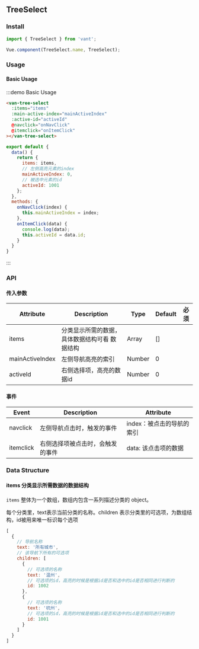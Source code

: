 <script>

export default {
  data() {
    return {
      items: [{
        text: '所有城市',
        children: [{
          text: '杭州',
          id: 1001
        }, {
          text: '温州',
          id: 1002
        }, {
          text: '海南',
          id: 1100
        }, {
          text: '宁波',
          id: 1003
        }, {
          text: '义乌',
          id: 1004
        }, {
          text: '无锡',
          id: 1011
        }, {
          text: '常州',
          id: 1012
        }, {
          text: '大连',
          id: 1031
        }, {
          text: '诸暨',
          id: 1005
        }]
      }, {
        text: '浙江',
        children: [{
          text: '杭州',
          id: 1001
        }, {
          text: '温州',
          id: 1002
        }, {
          text: '宁波',
          id: 1003
        }, {
          text: '义乌',
          id: 1004
        }]
      }, {
        text: '江苏',
        children: [{
          text: '无锡',
          id: 1011
        }, {
          text: '常州',
          id: 1012
        }]
      }],
      mainActiveIndex: 0,
      activeId: 1001
    };
  },
  methods: {
    onNavClick(index) {
      this.mainActiveIndex = index;
    },
    onItemClick(data) {
      console.log(data);
      this.activeId = data.id;
    }
  }
}
</script>

## TreeSelect

### Install
``` javascript
import { TreeSelect } from 'vant';

Vue.component(TreeSelect.name, TreeSelect);
```

### Usage

#### Basic Usage

:::demo Basic Usage
```html
<van-tree-select
  :items="items"
  :main-active-index="mainActiveIndex"
  :active-id="activeId"
  @navclick="onNavClick"
  @itemclick="onItemClick"
></van-tree-select>
```

```javascript
export default {
  data() {
    return {
      items: items,
      // 左侧高亮元素的index
      mainActiveIndex: 0,
      // 被选中元素的id
      activeId: 1001
    };
  },
  methods: {
    onNavClick(index) {
      this.mainActiveIndex = index;
    },
    onItemClick(data) {
      console.log(data);
      this.activeId = data.id;
    }
  }
}
```
:::

### API

#### 传入参数

| Attribute | Description | Type | Default | 必须 |
|-----------|-----------|-----------|-------------|-------------|
| items | 分类显示所需的数据，具体数据结构可看 数据结构 |  Array | [] | |
| mainActiveIndex | 左侧导航高亮的索引 |  Number | 0 | |
| activeId | 右侧选择项，高亮的数据id |  Number | 0 | |

#### 事件
| Event | Description | Attribute |
|-----------|-----------|-----------|
| navclick | 左侧导航点击时，触发的事件 |  index：被点击的导航的索引 |
| itemclick | 右侧选择项被点击时，会触发的事件 | data: 该点击项的数据 |

### Data Structure
#### items 分类显示所需数据的数据结构
`items` 整体为一个数组，数组内包含一系列描述分类的 object。

每个分类里，text表示当前分类的名称。children 表示分类里的可选项，为数组结构，id被用来唯一标识每个选项
```javascript
[
  {
    // 导航名称
    text: '所有城市',
    // 该导航下所有的可选项
    children: [
      {
        // 可选项的名称
        text: '温州',
        // 可选项的id，高亮的时候是根据id是否和选中的id是否相同进行判断的
        id: 1002
      },
      {
        // 可选项的名称
        text: '杭州',
        // 可选项的id，高亮的时候是根据id是否和选中的id是否相同进行判断的
        id: 1001
      }
    ]
  }
]
```
